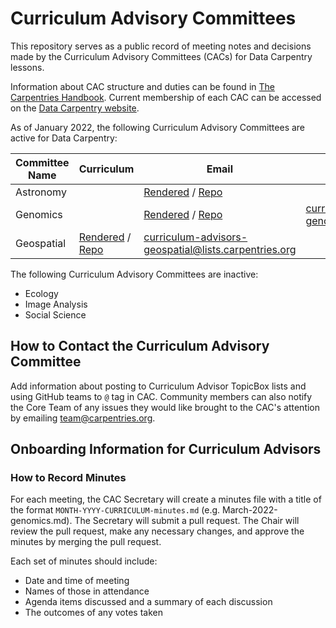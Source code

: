 # Curriculum Advisory Committees 

This repository serves as a public record of meeting notes and decisions made by the Curriculum Advisory Committees (CACs) for Data Carpentry lessons. 

Information
about CAC structure and duties can be found in [The Carpentries Handbook](https://docs.carpentries.org/topic_folders/lesson_development/lesson_development_roles.html#curriculum-advisory-committees). Current membership of each CAC can be accessed on the [Data Carpentry website](https://datacarpentry.org/curriculum-advisors/).


As of January 2022, 
the following Curriculum Advisory Committees are active for Data Carpentry:

| Committee Name  | Curriculum | Email | GH Team |
| --------------  | ---------- | ----- | ------- |
| Astronomy | | [Rendered](https://datacarpentry.github.io/astronomy-python) / [Repo](https://github.com/datacarpentry/astronomy-python)| | | 
| Genomics | | [Rendered](https://datacarpentry.org/genomics-workshop) / [Repo](https://github.com/datacarpentry/genomics-workshop) | [curriculum-advisors-genomics@lists.carpentries.org](mailto:curriculum-advisors-genomics@lists.carpentries.org) | |
| Geospatial | [Rendered](https://datacarpentry.org/geospatial-workshop) / [Repo](https://github.com/datacarpentry/geospatial-workshop/)| [curriculum-advisors-geospatial@lists.carpentries.org](mailto:curriculum-advisors-geospatial@lists.carpentries.org) | |

The following Curriculum Advisory Committees are inactive:

- Ecology
- Image Analysis
- Social Science

## How to Contact the Curriculum Advisory Committee

Add information about posting to Curriculum Advisor TopicBox lists and using GitHub teams
to `@` tag in CAC. Community members can also notify the Core Team of any issues they
would like brought to the CAC's attention by emailing team@carpentries.org. 

## Onboarding Information for Curriculum Advisors


### How to Record Minutes

For each meeting, the CAC Secretary will create a minutes file with a title of the format `MONTH-YYYY-CURRICULUM-minutes.md` (e.g. March-2022-genomics.md). 
The Secretary will submit a pull request. The Chair will review the pull
request, make any necessary changes, and approve the minutes by merging the pull request. 

Each set of minutes should include: 

- Date and time of meeting
- Names of those in attendance
- Agenda items discussed and a summary of each discussion
- The outcomes of any votes taken

